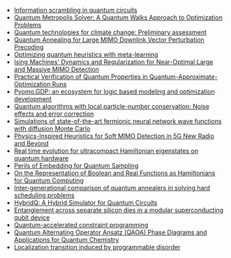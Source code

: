 - [Information scrambling in quantum circuits](https://www.science.org/doi/abs/10.1126/science.abg5029)
- [Quantum Metropolis Solver:
A Quantum Walks Approach to Optimization Problems](https://arxiv.org/pdf/2207.06462.pdf)
- [Quantum technologies for climate change: Preliminary assessment](https://arxiv.org/pdf/2107.05362.pdf)
- [Quantum Annealing for Large MIMO Downlink Vector Perturbation Precoding](https://ieeexplore.ieee.org/abstract/document/9500557)
- [Optimizing quantum heuristics with meta-learning](https://link.springer.com/article/10.1007/s42484-020-00022-w)
- [Ising Machines' Dynamics and Regularization for Near-Optimal Large and Massive MIMO Detection](https://arxiv.org/pdf/2105.10535.pdf)
- [Practical Verification of Quantum Properties in Quantum-Approximate-Optimization Runs](https://journals.aps.org/prapplied/abstract/10.1103/PhysRevApplied.17.024026)
- [Pyomo.GDP: an ecosystem for logic based modeling and optimization development](https://link.springer.com/article/10.1007/s11081-021-09601-7)
- [Quantum algorithms with local particle-number conservation: Noise effects and error correction](https://journals.aps.org/pra/abstract/10.1103/PhysRevA.103.042412)
- [Simulations of state-of-the-art fermionic neural network wave functions with diffusion Monte Carlo](https://arxiv.org/pdf/2103.12570.pdf)
- [Physics-Inspired Heuristics for Soft MIMO Detection in 5G New Radio and Beyond](https://arxiv.org/pdf/2103.10561.pdf)
- [Real time evolution for ultracompact Hamiltonian eigenstates on quantum hardware](https://arxiv.org/pdf/2103.08563.pdf)
- [Perils of Embedding for Quantum Sampling](https://arxiv.org/pdf/2103.07036.pdf)
- [On the Representation of Boolean and Real Functions as Hamiltonians for Quantum Computing](https://dl.acm.org/doi/abs/10.1145/3478519)
- [Inter-generational comparison of quantum annealers in solving hard scheduling problems](https://arxiv.org/pdf/2112.00727.pdf)
- [HybridQ: A Hybrid Simulator for Quantum Circuits](https://ieeexplore.ieee.org/abstract/document/9651384)
- [Entanglement across separate silicon dies in a modular superconducting qubit device](https://www.nature.com/articles/s41534-021-00484-1)
- [Quantum-accelerated constraint programming](https://quantum-journal.org/papers/q-2021-09-28-550/)
- [Quantum Alternating Operator Ansatz (QAOA) Phase Diagrams and Applications for Quantum Chemistry](https://arxiv.org/pdf/2108.13056.pdf)
- [Localization transition induced by programmable disorder](https://arxiv.org/pdf/2108.06762.pdf)
